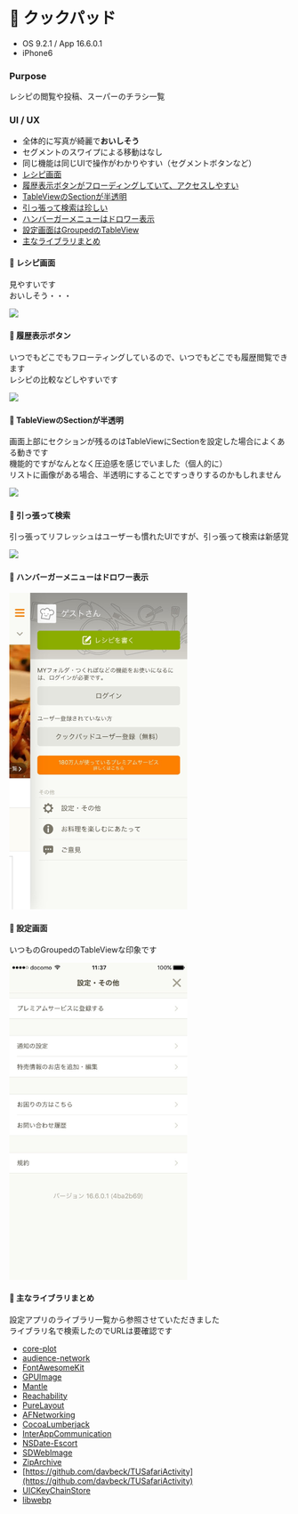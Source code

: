 # :egg: クックパッド

* OS 9.2.1 / App 16.6.0.1
* iPhone6

### Purpose
レシピの閲覧や投稿、スーパーのチラシ一覧

### UI / UX  
* 全体的に写真が綺麗で**おいしそう**
* セグメントのスワイプによる移動はなし
* 同じ機能は同じUIで操作がわかりやすい（セグメントボタンなど）
* [レシピ画面](#ccpad_recipe) 
* [履歴表示ボタンがフローディングしていて、アクセスしやすい](#ccpad_history)
* [TableViewのSectionが半透明](#ccpad_section)
* [引っ張って検索は珍しい](#ccpad_search)
* [ハンバーガーメニューはドロワー表示](#ccpad_menu)
* [設定画面はGroupedのTableView](#ccpad_setting)
* [主なライブラリまとめ](#ccpad_library)

#### :triangular_flag_on_post: <a name="ccpad_recipe">レシピ画面</a>
見やすいです    
おいしそう・・・

<img src="https://github.com/mafmoff/100Apps/blob/master/Resources/Images/ccpad_recipe.gif" width="320px">


#### :triangular_flag_on_post: <a name="ccpad_history">履歴表示ボタン</a>
いつでもどこでもフローティングしているので、いつでもどこでも履歴閲覧できます  
レシピの比較などしやすいです

<img src="https://github.com/mafmoff/100Apps/blob/master/Resources/Images/ccpad_history.gif" width="320px">

#### :triangular_flag_on_post: <a name="ccpad_section">TableViewのSectionが半透明</a>
画面上部にセクションが残るのはTableViewにSectionを設定した場合によくある動きです   
機能的ですがなんとなく圧迫感を感じでいました（個人的に）   
リストに画像がある場合、半透明にすることですっきりするのかもしれません

<img src="https://github.com/mafmoff/100Apps/blob/master/Resources/Images/ccpad_section.gif" width="320px">

#### :triangular_flag_on_post: <a name="ccpad_search">引っ張って検索</a>
引っ張ってリフレッシュはユーザーも慣れたUIですが、引っ張って検索は新感覚

<img src="https://github.com/mafmoff/100Apps/blob/master/Resources/Images/ccpad_search.gif" width="320px">

#### :triangular_flag_on_post: <a name="ccpad_menu">ハンバーガーメニューはドロワー表示</a>

<img src="https://github.com/mafmoff/100Apps/blob/master/Resources/Images/ccpad_menu.jpg" width="320px">

#### :triangular_flag_on_post: <a name="ccpad_setting">設定画面</a>
いつものGroupedのTableViewな印象です

<img src="https://github.com/mafmoff/100Apps/blob/master/Resources/Images/ccpad_setting.jpg" width="320px">

#### :triangular_flag_on_post: <a name="ccpad_library">主なライブラリまとめ</a>
設定アプリのライブラリ一覧から参照させていただきました   
ライブラリ名で検索したのでURLは要確認です

* [core-plot](https://github.com/core-plot/core-plot)
* [audience-network](https://developers.facebook.com/docs/audience-network)
* [FontAwesomeKit](https://github.com/PrideChung/FontAwesomeKit)
* [GPUImage](https://github.com/BradLarson/GPUImage)
* [Mantle](https://github.com/Mantle/Mantle)
* [Reachability](https://github.com/tonymillion/Reachability)
* [PureLayout](https://github.com/PureLayout/PureLayout)
* [AFNetworking](https://github.com/AFNetworking/AFNetworking)
* [CocoaLumberjack](https://github.com/CocoaLumberjack/CocoaLumberjack)
* [InterAppCommunication](https://github.com/tapsandswipes/InterAppCommunication)
* [NSDate-Escort](https://github.com/azu/NSDate-Escort)
* [SDWebImage](https://github.com/rs/SDWebImage)
* [ZipArchive](https://github.com/ZipArchive/ZipArchive)
* [https://github.com/davbeck/TUSafariActivity](https://github.com/davbeck/TUSafariActivity)
* [UICKeyChainStore](https://github.com/kishikawakatsumi/UICKeyChainStore)
* [libwebp](https://github.com/webmproject/libwebp)
